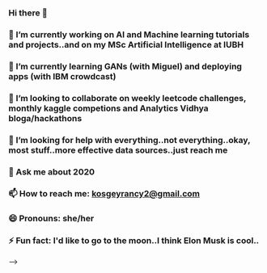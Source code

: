 ### Hi there 👋


### 🔭 I’m currently working on AI and Machine learning tutorials and projects..and on my MSc Artificial Intelligence at IUBH
### 🌱 I’m currently learning GANs (with Miguel) and deploying apps (with IBM crowdcast)
### 👯 I’m looking to collaborate on weekly leetcode challenges, monthly kaggle competions and Analytics Vidhya bloga/hackathons
### 🤔 I’m looking for help with everything..not everything..okay, most stuff..more effective data sources..just reach me
### 💬 Ask me about 2020
### 📫 How to reach me: kosgeyrancy2@gmail.com
### 😄 Pronouns: she/her
### ⚡ Fun fact: I'd like to go to the moon..I think Elon Musk is cool..
-->

